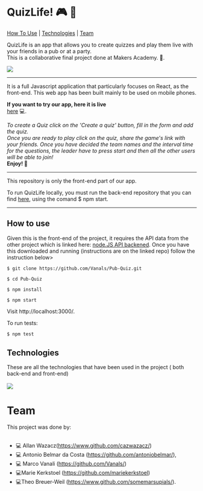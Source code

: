 # QuizLife! :video_game: :beer:

[How To Use](#how-to-use) | [Technologies](#technologies) | [Team](#team)

 QuizLife is an app that allows you to create quizzes and play them live with your friends in a pub or at a party. <br />
 This is a collaborative final project done at Makers Academy.
 :tada:.<br />

![](https://image.ibb.co/nbCHbw/Screen_Shot_2018_01_21_at_18_43_06.png)

---   
 It is a full Javascript application that particularly focuses on React, as the front-end.
 This web app has been built mainly to be used on mobile phones.

<b> If you want to try our app, here it is live </b> <br> [here](http://quiz-life.surge.sh/) :computer:.

<i> To create a Quiz click on  the 'Create a quiz' button, fill in  the form and add the quiz. <br>
Once you are ready to play click on the quiz, share the game's link with your friends. Once you have decided the team names and the interval time for the questions, the leader have to press start and then all the other users will be able to join! </i> <br>
<b> Enjoy! :tada: </b>

---

This repository is only the front-end part of our app.

To run QuizLife locally, you must run the back-end repository that you can find [here](https://www.github.com/cazwazacz/pub-quiz-api), using the comand $ npm start.

---

## How to use

Given this is the front-end of the project, it requires the API data from the other project which is linked here: [node.JS API backened](https://github.com/antoniobelmar/Pub-Quiz-API). Once you have this downloaded and running (instructions are on the linked repo) follow the instruction below>

```
$ git clone https://github.com/Vanals/Pub-Quiz.git
```
```
$ cd Pub-Quiz
```
```
$ npm install
```
```
$ npm start
```
Visit http://localhost:3000/.

To run tests:
```bash
$ npm test
```

## Technologies
These are all the technologies that have been used in the project ( both back-end and front-end) <br> <br>
![](https://image.ibb.co/emTOzG/Screen_Shot_2018_01_21_at_18_21_12.png)



# Team

This project was done by: <br> <br>
* :computer: Allan Wazacz(https://www.github.com/cazwazacz/)
* :computer: Antonio Belmar da Costa  (https://github.com/antoniobelmar/),
* :computer: Marco Vanali  (https://github.com/Vanals/)
* :computer:Marie Kerkstoel (https://github.com/mariekerkstoel)
* :computer:Theo Breuer-Weil  (https://www.github.com/somemarsupials/).
